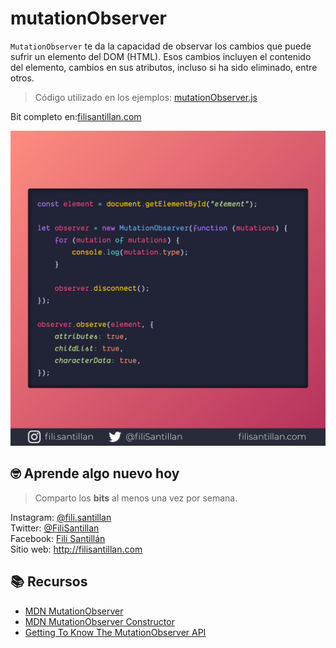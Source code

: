 # mutationObserver

`MutationObserver` te da la capacidad de observar los cambios que puede sufrir un elemento del DOM (HTML). Esos cambios incluyen el contenido del elemento, cambios en sus atributos, incluso si ha sido eliminado, entre otros.

> Código utilizado en los ejemplos: [mutationObserver.js](./mutationObserver.js)

Bit completo en:[filisantillan.com](https://filisantillan.com/bits/mutationobserver/)

![mutationObserver](./mutationObserver.png)

## 🤓 Aprende algo nuevo hoy

> Comparto los **bits** al menos una vez por semana.

Instagram: [@fili.santillan](https://www.instagram.com/fili.santillan/)  
Twitter: [@FiliSantillan](https://twitter.com/FiliSantillan)  
Facebook: [Fili Santillán](https://www.facebook.com/FiliSantillan96/)  
Sitio web: http://filisantillan.com

## 📚 Recursos

-   [MDN MutationObserver](https://developer.mozilla.org/en-US/docs/Web/API/MutationObserver)
-   [MDN MutationObserver Constructor](https://developer.mozilla.org/en-US/docs/Web/API/MutationObserver/MutationObserver)
-   [Getting To Know The MutationObserver API](https://www.smashingmagazine.com/2019/04/mutationobserver-api-guide/)

